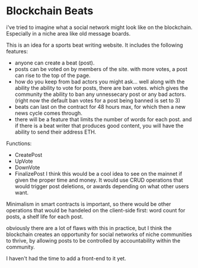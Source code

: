 <h1> Blockchain Beats</h1>
i've tried to imagine what a social network might look like 
on the blockchain. Especially in a niche area like old message boards. 

This is an idea for a sports beat writing website. It includes the following features:

 - anyone can create a beat (post).
 - posts can be voted on by members of the site. with more votes, a post can rise to the top of the page.
 - how do you keep from bad actors you might ask... well along with the ability the ability to vote for posts, there are ban votes. which gives the community the ability to ban any unnessecary post or any bad actors. (right now the default ban votes for a post being banned is set to 3)
 - beats can last on the contract for 48 hours max, for which then a new news cycle comes through.
 - there will be a feature that limits the number of words for each post. and if there is a beat writer that produces good content, you will have the ability to send their address ETH.

Functions:
- CreatePost
- UpVote
- DownVote
- FinalizePost
I think this would be a cool idea to see on the mainnet if given the proper time and money. It would use CRUD operations that would trigger post deletions, or awards depending on what other users want.
 
 Minimalism in smart contracts is important, so there would be other operations that would be handeled on the client-side first: word count for posts, a shelf life for each post.

 obviously there are a lot of flaws with this in practice, but I think the blockchain creates an opportunity for social networks of niche communities to thrive, by allowing posts to be controlled by accountability within the community.

 I haven't had the time to add a front-end to it yet.
